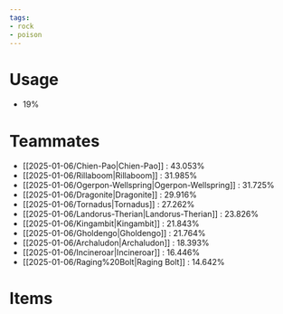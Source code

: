 ```yaml
---
tags:
- rock
- poison
---
```

# Usage
- 19%
# Teammates
- [[2025-01-06/Chien-Pao|Chien-Pao]] : 43.053%
- [[2025-01-06/Rillaboom|Rillaboom]] : 31.985%
- [[2025-01-06/Ogerpon-Wellspring|Ogerpon-Wellspring]] : 31.725%
- [[2025-01-06/Dragonite|Dragonite]] : 29.916%
- [[2025-01-06/Tornadus|Tornadus]] : 27.262%
- [[2025-01-06/Landorus-Therian|Landorus-Therian]] : 23.826%
- [[2025-01-06/Kingambit|Kingambit]] : 21.843%
- [[2025-01-06/Gholdengo|Gholdengo]] : 21.764%
- [[2025-01-06/Archaludon|Archaludon]] : 18.393%
- [[2025-01-06/Incineroar|Incineroar]] : 16.446%
- [[2025-01-06/Raging%20Bolt|Raging Bolt]] : 14.642%
# Items
